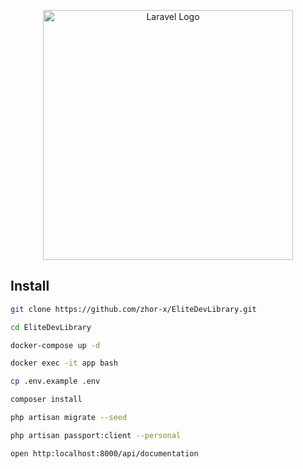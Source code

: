 <p align="center"><a href="https://laravel.com" target="_blank"><img src="https://raw.githubusercontent.com/laravel/art/master/logo-lockup/5%20SVG/2%20CMYK/1%20Full%20Color/laravel-logolockup-cmyk-red.svg" width="400" alt="Laravel Logo"></a></p>



## Install 

 ```sh 
git clone https://github.com/zhor-x/EliteDevLibrary.git 
```
 ```sh 
cd EliteDevLibrary
```

 ```sh 
docker-compose up -d
```

 ```sh 
docker exec -it app bash 
```
 ```sh
 cp .env.example .env
```
 ```sh
 composer install
```
 ```sh
 php artisan migrate --seed
```

```sh
php artisan passport:client --personal
```


```sh
open http:localhost:8000/api/documentation
```


